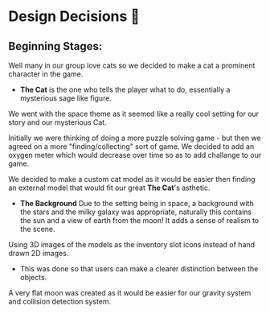 # Design Decisions :thinking:

## Beginning Stages:

Well many in our group love cats so we decided to make a cat a prominent character in the game.
- **The Cat** is the one who tells the player what to do, essentially a mysterious sage like figure.

We went with the space theme as it seemed like a really cool setting for our story and our mysterious Cat.

Initially we were thinking of doing a more puzzle solving game - but then we agreed on a more "finding/collecting" sort of game. We decided to add an oxygen meter which would decrease over time so as to add challange to our game.

We decided to make a custom cat model as it would be easier then finding an external model that would fit our great **The Cat**'s asthetic.

- **The Background** Due to the setting being in space, a background with the stars and the milky galaxy was appropriate, naturally this contains the sun and a view of earth from the moon! It adds a sense of realism to the scene.

 Using 3D images of the models as the inventory slot icons instead of hand drawn 2D images.
 - This was done so that users can make a clearer distinction between the objects.

A very flat moon was created as it would be easier for our gravity system and collision detection system.
